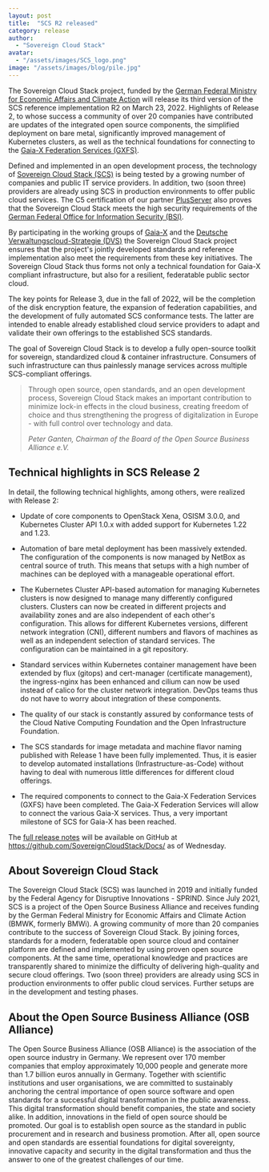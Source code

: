 ```yaml
---
layout: post
title:  "SCS R2 released"
category: release
author:
  - "Sovereign Cloud Stack"
avatar: 
  - "/assets/images/SCS_logo.png"
image: "/assets/images/blog/pile.jpg"
---
```


The Sovereign Cloud Stack project, funded by the [German Federal Ministry for Economic Affairs
and Climate Action](https://www.bmwi.de/Navigation/EN/Home/home.html) will release
its third version of the SCS reference implementation R2 on March 23, 2022. 
Highlights of Release 2, to whose success a community of over 20 companies have 
contributed are updates of the integrated open source components, the simplified
deployment on bare metal, significantly improved management of Kubernetes clusters,
as well as the technical foundations for connecting to the [Gaia-X Federation Services (GXFS)](https://www.gxfs.eu/).

Defined and implemented in an open development process, the technology of [Sovereign
Cloud Stack (SCS)](https://scs.community/de/) is being tested by a growing
number of companies and public IT service providers. In addition, two (soon three)
providers are already using SCS in production environments to offer public cloud
services. The C5 certification of our partner [PlusServer](https://www.plusserver.com/en/)
also proves that the Sovereign Cloud Stack meets the high security requirements
of the [German Federal Office for Information Security (BSI)](https://www.bsi.bund.de/EN/Home).

By participating in the working groups of [Gaia-X](https://www.gaia-x.eu/) and
the [Deutsche Verwaltungscloud-Strategie (DVS)](https://www.cio.bund.de/Web/DE/Innovative-Vorhaben/Deutsche-Verwaltungscloud-Strategie/deutsche_verwaltungscloud_strategie_node.html) 
the Sovereign Cloud Stack project ensures that the project's jointly developed
standards and reference implementation also meet the requirements from these key
initiatives. The Sovereign Cloud Stack thus forms not only a technical foundation
for Gaia-X compliant infrastructure, but also for a resilient, federatable public
sector cloud.

The key points for Release 3, due in the fall of 2022, will be the completion of the
disk encryption feature, the expansion of federation capabilities, and the development
of fully automated SCS conformance tests. The latter are intended to enable already
established cloud service providers to adapt and validate their own offerings to the
established SCS standards.

The goal of Sovereign Cloud Stack is to develop a fully open-source toolkit for
sovereign, standardized cloud & container infrastructure. Consumers of such
infrastructure can thus painlessly manage services across multiple SCS-compliant
offerings.

<blockquote><p>
Through open source, open standards, and
an open development process, Sovereign Cloud Stack makes an important contribution
to minimize lock-in effects in the cloud business, creating freedom of choice and thus
strengthening the progress of digitalization in Europe - with full control over
technology and data.
</p><cite>Peter Ganten, Chairman of the Board of the Open Source Business Alliance e.V.</cite>
</blockquote> 

## Technical highlights in SCS Release 2

In detail, the following technical highlights, among others, were realized with Release 2:

* Update of core components to OpenStack Xena, OSISM 3.0.0, and Kubernetes Cluster
API 1.0.x with added support for Kubernetes 1.22 and 1.23.

* Automation of bare metal deployment has been massively extended. The configuration
of the components is now managed by NetBox as central source of truth. This means
that setups with a high number of machines can be deployed with a manageable
operational effort.

* The Kubernetes Cluster API-based automation for managing Kubernetes clusters is
now designed to manage many differently configured clusters. Clusters can now be
created in different projects and availability zones and are also independent of
each other's configuration. This allows for different Kubernetes versions, different
network integration (CNI), different numbers and flavors of machines as well as an
independent selection of standard services. The configuration can be maintained in a
git repository. 

* Standard services within Kubernetes container management have been extended by
flux (gitops) and cert-manager (certificate management), the ingress-nginx has
been enhanced and cilium can now be used instead of calico for the
cluster network integration.
DevOps teams thus do not have to worry about integration of these components.

* The quality of our stack is constantly assured by conformance tests
of the Cloud Native Computing Foundation and the Open Infrastructure Foundation.

* The SCS standards for image metadata and machine flavor naming published with
Release 1 have been fully implemented. Thus, it is easier to develop automated
installations (Infrastructure-as-Code) without having to deal with numerous
little differences for different cloud offerings.

* The required components to connect to the Gaia-X Federation Services (GXFS)
have been completed. The Gaia-X Federation Services will allow to connect the
various Gaia-X services. Thus, a very important milestone of SCS for Gaia-X has
been reached.

The [full release notes](https://github.com/SovereignCloudStack/Docs/blob/main/Release-Notes/Release2.md)
will be available on GitHub at <https://github.com/SovereignCloudStack/Docs/>
as of Wednesday.

## About Sovereign Cloud Stack

The Sovereign Cloud Stack (SCS) was launched in 2019 and initially funded by the
Federal Agency for Disruptive Innovations - SPRIND. Since July 2021, SCS is a
project of the Open Source Business Alliance and receives funding by the German
Federal Ministry for Economic Affairs and Climate Action (BMWK, formerly BMWi).
A growing community of more than 20 companies contribute to the success of Sovereign
Cloud Stack. By joining forces, standards for a modern, federatable open source
cloud and container platform are defined and implemented by using proven open source
components. At the same time, operational knowledge and <nobr>practices</nobr> are
transparently shared to minimize the difficulty of delivering high-quality and secure
cloud offerings. Two (soon three) providers are already using SCS in production
environments to offer public cloud services. Further setups are in the development
and testing phases.

## About the Open Source Business Alliance (OSB Alliance)

The Open Source Business Alliance (OSB Alliance) is the association of the open
source industry in Germany. We represent over 170 member companies that employ
approximately 10,000 people and generate more than 1.7 billion euros annually
in Germany. Together with scientific institutions and user organisations, we
are committed to sustainably anchoring the central importance of open source
software and open standards for a successful digital transformation in the
public awareness. This digital transformation should benefit companies, the
state and society alike. In addition, innovations in the field of open source
should be promoted. Our goal is to establish open source as the standard in
public procurement and in research and business promotion. After all, open
source and open standards are essential foundations for digital sovereignty,
innovative capacity and security in the digital transformation and thus the
answer to one of the greatest challenges of our time.
